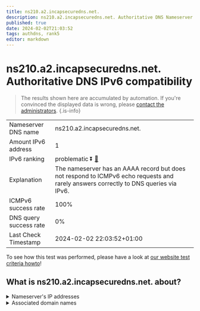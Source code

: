 ```yaml
---
title: ns210.a2.incapsecuredns.net.
description: ns210.a2.incapsecuredns.net. Authoritative DNS Nameserver IPv6 compatibility
published: true
date: 2024-02-02T21:03:52
tags: authdns, rank5
editor: markdown
---
```


# ns210.a2.incapsecuredns.net. Authoritative DNS IPv6 compatibility

> The results shown here are accumulated by automation. If you're convinced the displayed data is wrong, please [contact the administrators](/howto/chat). 
{.is-info}




|   |   |
| - | - |
| Nameserver DNS name | ns210.a2.incapsecuredns.net.
| Amount IPv6 address | 1
| IPv6 ranking | problematic :arrow_double_down: [🔗](/howto/ranking) |
| Explanation | The nameserver has an AAAA record but does not respond to ICMPv6 echo requests and rarely answers correctly to DNS queries via IPv6. |
| ICMPv6 success rate | 100%|
| DNS query success rate | 0% |
| Last Check Timestamp | 2024-02-02 22:03:52+01:00 |

To see how this test was performed, please have a look at [our website test criteria howto](/howto/testcriteria/authdns)!


## What is ns210.a2.incapsecuredns.net. about?




<details>
<summary>Nameserver's IP addresses</summary>

2a02:e980:6::d2

</details>



<details>
<summary>Associated domain names</summary>

www.zurich.de

</details>
